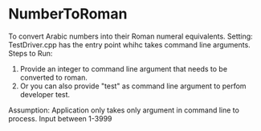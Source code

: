 # NumberToRoman
To convert Arabic numbers into their Roman numeral equivalents.
Setting: TestDriver.cpp has the entry point whihc takes command line arguments. 
Steps to Run:
1) Provide an integer to command line argument that needs to be converted to roman.
2) Or you can also provide "test" as command line argument to perfom developer test.

Assumption:
Application only takes only argument in command line to process.
Input between 1-3999
